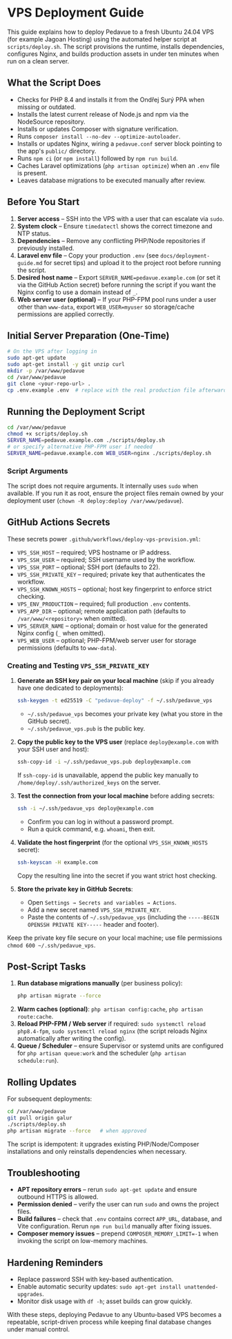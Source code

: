 # VPS Deployment Guide

This guide explains how to deploy Pedavue to a fresh Ubuntu 24.04 VPS (for example Jagoan Hosting) using the automated helper script at `scripts/deploy.sh`. The script provisions the runtime, installs dependencies, configures Nginx, and builds production assets in under ten minutes when run on a clean server.

## What the Script Does

- Checks for PHP 8.4 and installs it from the Ondřej Surý PPA when missing or outdated.
- Installs the latest current release of Node.js and npm via the NodeSource repository.
- Installs or updates Composer with signature verification.
- Runs `composer install --no-dev --optimize-autoloader`.
- Installs or updates Nginx, wiring a `pedavue.conf` server block pointing to the app's `public/` directory.
- Runs `npm ci` (or `npm install`) followed by `npm run build`.
- Caches Laravel optimizations (`php artisan optimize`) when an `.env` file is present.
- Leaves database migrations to be executed manually after review.

## Before You Start

1. **Server access** – SSH into the VPS with a user that can escalate via `sudo`.
2. **System clock** – Ensure `timedatectl` shows the correct timezone and NTP status.
3. **Dependencies** – Remove any conflicting PHP/Node repositories if previously installed.
4. **Laravel env file** – Copy your production `.env` (see `docs/deployment-guide.md` for secret tips) and upload it to the project root before running the script.
5. **Desired host name** – Export `SERVER_NAME=pedavue.example.com` (or set it via the GitHub Action secret) before running the script if you want the Nginx config to use a domain instead of `_`.
6. **Web server user (optional)** – If your PHP-FPM pool runs under a user other than `www-data`, export `WEB_USER=myuser` so storage/cache permissions are applied correctly.

## Initial Server Preparation (One-Time)

```bash
# On the VPS after logging in
sudo apt-get update
sudo apt-get install -y git unzip curl
mkdir -p /var/www/pedavue
cd /var/www/pedavue
git clone <your-repo-url> .
cp .env.example .env  # replace with the real production file afterwards
```

## Running the Deployment Script

```bash
cd /var/www/pedavue
chmod +x scripts/deploy.sh
SERVER_NAME=pedavue.example.com ./scripts/deploy.sh
# or specify alternative PHP-FPM user if needed
SERVER_NAME=pedavue.example.com WEB_USER=nginx ./scripts/deploy.sh
```

### Script Arguments

The script does not require arguments. It internally uses `sudo` when available. If you run it as root, ensure the project files remain owned by your deployment user (`chown -R deploy:deploy /var/www/pedavue`).

## GitHub Actions Secrets

These secrets power `.github/workflows/deploy-vps-provision.yml`:

- `VPS_SSH_HOST` – required; VPS hostname or IP address.
- `VPS_SSH_USER` – required; SSH username used by the workflow.
- `VPS_SSH_PORT` – optional; SSH port (defaults to 22).
- `VPS_SSH_PRIVATE_KEY` – required; private key that authenticates the workflow.
- `VPS_SSH_KNOWN_HOSTS` – optional; host key fingerprint to enforce strict checking.
- `VPS_ENV_PRODUCTION` – required; full production `.env` contents.
- `VPS_APP_DIR` – optional; remote application path (defaults to `/var/www/<repository>` when omitted).
- `VPS_SERVER_NAME` – optional; domain or host value for the generated Nginx config (`_` when omitted).
- `VPS_WEB_USER` – optional; PHP-FPM/web server user for storage permissions (defaults to `www-data`).

### Creating and Testing `VPS_SSH_PRIVATE_KEY`

1. **Generate an SSH key pair on your local machine** (skip if you already have one dedicated to deployments):

    ```bash
    ssh-keygen -t ed25519 -C "pedavue-deploy" -f ~/.ssh/pedavue_vps
    ```

    - `~/.ssh/pedavue_vps` becomes your private key (what you store in the GitHub secret).
    - `~/.ssh/pedavue_vps.pub` is the public key.

2. **Copy the public key to the VPS user** (replace `deploy@example.com` with your SSH user and host):

    ```bash
    ssh-copy-id -i ~/.ssh/pedavue_vps.pub deploy@example.com
    ```

    If `ssh-copy-id` is unavailable, append the public key manually to `/home/deploy/.ssh/authorized_keys` on the server.

3. **Test the connection from your local machine** before adding secrets:

    ```bash
    ssh -i ~/.ssh/pedavue_vps deploy@example.com
    ```

    - Confirm you can log in without a password prompt.
    - Run a quick command, e.g. `whoami`, then exit.

4. **Validate the host fingerprint** (for the optional `VPS_SSH_KNOWN_HOSTS` secret):

    ```bash
    ssh-keyscan -H example.com
    ```

    Copy the resulting line into the secret if you want strict host checking.

5. **Store the private key in GitHub Secrets**:
    - Open `Settings → Secrets and variables → Actions`.
    - Add a new secret named `VPS_SSH_PRIVATE_KEY`.
    - Paste the contents of `~/.ssh/pedavue_vps` (including the `-----BEGIN OPENSSH PRIVATE KEY-----` header and footer).

Keep the private key file secure on your local machine; use file permissions `chmod 600 ~/.ssh/pedavue_vps`.

## Post-Script Tasks

1. **Run database migrations manually** (per business policy):
    ```bash
    php artisan migrate --force
    ```
2. **Warm caches (optional)**: `php artisan config:cache`, `php artisan route:cache`.
3. **Reload PHP-FPM / Web server** if required: `sudo systemctl reload php8.4-fpm`, `sudo systemctl reload nginx` (the script reloads Nginx automatically after writing the config).
4. **Queue / Scheduler** – ensure Supervisor or systemd units are configured for `php artisan queue:work` and the scheduler (`php artisan schedule:run`).

## Rolling Updates

For subsequent deployments:

```bash
cd /var/www/pedavue
git pull origin galur
./scripts/deploy.sh
php artisan migrate --force   # when approved
```

The script is idempotent: it upgrades existing PHP/Node/Composer installations and only reinstalls dependencies when necessary.

## Troubleshooting

- **APT repository errors** – rerun `sudo apt-get update` and ensure outbound HTTPS is allowed.
- **Permission denied** – verify the user can run `sudo` and owns the project files.
- **Build failures** – check that `.env` contains correct `APP_URL`, database, and Vite configuration. Rerun `npm run build` manually after fixing issues.
- **Composer memory issues** – prepend `COMPOSER_MEMORY_LIMIT=-1` when invoking the script on low-memory machines.

## Hardening Reminders

- Replace password SSH with key-based authentication.
- Enable automatic security updates: `sudo apt-get install unattended-upgrades`.
- Monitor disk usage with `df -h`; asset builds can grow quickly.

With these steps, deploying Pedavue to any Ubuntu-based VPS becomes a repeatable, script-driven process while keeping final database changes under manual control.
